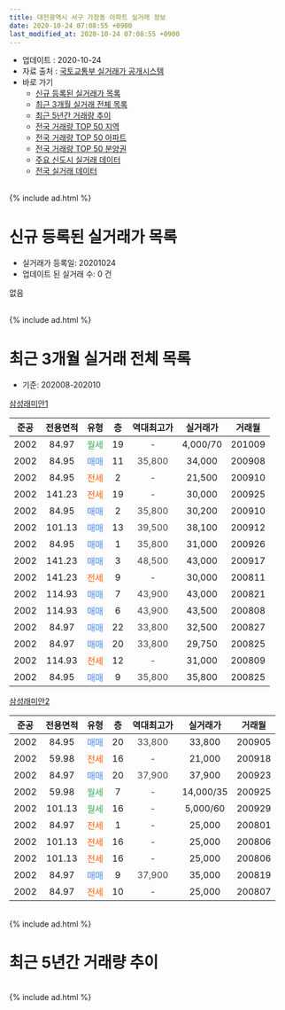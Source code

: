 ```yaml
---
title: 대전광역시 서구 가장동 아파트 실거래 정보
date: 2020-10-24 07:08:55 +0900
last_modified_at: 2020-10-24 07:08:55 +0900
---
```


* 업데이트 : 2020-10-24
* 자료 출처 : [국토교통부 실거래가 공개시스템](http://rt.molit.go.kr)
* 바로 가기
    * [신규 등록된 실거래가 목록](#신규-등록된-실거래가-목록)
    * [최근 3개월 실거래 전체 목록](#최근-3개월-실거래-전체-목록)
    * [최근 5년간 거래량 추이](#최근-5년간-거래량-추이)
    * [전국 거래량 TOP 50 지역](https://inasie.github.io/apt-trade-info/최근-3개월-전국에서-가장-거래가-많이-발생한-지역)
    * [전국 거래량 TOP 50 아파트](https://inasie.github.io/apt-trade-info/최근-3개월-전국에서-가장-거래가-많이-발생한-아파트)
    * [전국 거래량 TOP 50 분양권](https://inasie.github.io/apt-trade-info/최근-3개월-전국에서-가장-거래가-많이-발생한-분양권)
    * [주요 신도시 실거래 데이터](https://inasie.github.io/apt-trade-info/주요-신도시)
    * [전국 실거래 데이터](https://inasie.github.io/apt-trade-info/전국)
<br>
{% include ad.html %}
<br>

# 신규 등록된 실거래가 목록
* 실거래가 등록일: 20201024
* 업데이트 된 실거래 수: 0 건

없음

<br>
{% include ad.html %}
<br>

# 최근 3개월 실거래 전체 목록
* 기준: 202008-202010


[삼성래미안1](https://search.naver.com/search.naver?query=%EB%8C%80%EC%A0%84%EA%B4%91%EC%97%AD%EC%8B%9C+%EC%84%9C%EA%B5%AC+%EA%B0%80%EC%9E%A5%EB%8F%99+%EC%82%BC%EC%84%B1%EB%9E%98%EB%AF%B8%EC%95%881)

|준공|전용면적|유형|층|역대최고가|실거래가|거래월|
|:---:|:---:|:---:|:---:|:---:|:---:|:---:|
|2002|84.97|<span style="color:#34a853">월세</span>|19|<span style="color:#444444">-</span>|4,000/70|201009|
|2002|84.95|<span style="color:#4285f3">매매</span>|11|<span style="color:#444444">35,800</span>|34,000|200908|
|2002|84.95|<span style="color:#ff5a00">전세</span>|2|<span style="color:#444444">-</span>|21,500|200910|
|2002|141.23|<span style="color:#ff5a00">전세</span>|19|<span style="color:#444444">-</span>|30,000|200925|
|2002|84.95|<span style="color:#4285f3">매매</span>|2|<span style="color:#444444">35,800</span>|30,200|200910|
|2002|101.13|<span style="color:#4285f3">매매</span>|13|<span style="color:#444444">39,500</span>|38,100|200912|
|2002|84.95|<span style="color:#4285f3">매매</span>|1|<span style="color:#444444">35,800</span>|31,000|200926|
|2002|141.23|<span style="color:#4285f3">매매</span>|3|<span style="color:#444444">48,500</span>|43,000|200917|
|2002|141.23|<span style="color:#ff5a00">전세</span>|9|<span style="color:#444444">-</span>|30,000|200811|
|2002|114.93|<span style="color:#4285f3">매매</span>|7|<span style="color:#444444">43,900</span>|43,000|200821|
|2002|114.93|<span style="color:#4285f3">매매</span>|6|<span style="color:#444444">43,900</span>|43,500|200808|
|2002|84.97|<span style="color:#4285f3">매매</span>|22|<span style="color:#444444">33,800</span>|32,500|200827|
|2002|84.97|<span style="color:#4285f3">매매</span>|20|<span style="color:#444444">33,800</span>|29,750|200825|
|2002|114.93|<span style="color:#ff5a00">전세</span>|12|<span style="color:#444444">-</span>|31,000|200809|
|2002|84.95|<span style="color:#4285f3">매매</span>|9|<span style="color:#444444">35,800</span>|35,800|200825|

[삼성래미안2](https://search.naver.com/search.naver?query=%EB%8C%80%EC%A0%84%EA%B4%91%EC%97%AD%EC%8B%9C+%EC%84%9C%EA%B5%AC+%EA%B0%80%EC%9E%A5%EB%8F%99+%EC%82%BC%EC%84%B1%EB%9E%98%EB%AF%B8%EC%95%882)

|준공|전용면적|유형|층|역대최고가|실거래가|거래월|
|:---:|:---:|:---:|:---:|:---:|:---:|:---:|
|2002|84.95|<span style="color:#4285f3">매매</span>|20|<span style="color:#444444">33,800</span>|33,800|200905|
|2002|59.98|<span style="color:#ff5a00">전세</span>|16|<span style="color:#444444">-</span>|21,000|200918|
|2002|84.97|<span style="color:#4285f3">매매</span>|20|<span style="color:#444444">37,900</span>|37,900|200923|
|2002|59.98|<span style="color:#34a853">월세</span>|7|<span style="color:#444444">-</span>|14,000/35|200925|
|2002|101.13|<span style="color:#34a853">월세</span>|16|<span style="color:#444444">-</span>|5,000/60|200929|
|2002|84.97|<span style="color:#ff5a00">전세</span>|1|<span style="color:#444444">-</span>|25,000|200801|
|2002|101.13|<span style="color:#ff5a00">전세</span>|16|<span style="color:#444444">-</span>|25,000|200806|
|2002|101.13|<span style="color:#ff5a00">전세</span>|16|<span style="color:#444444">-</span>|25,000|200806|
|2002|84.97|<span style="color:#4285f3">매매</span>|9|<span style="color:#444444">37,900</span>|35,000|200819|
|2002|84.97|<span style="color:#ff5a00">전세</span>|10|<span style="color:#444444">-</span>|25,000|200807|


<br>
{% include ad.html %}
<br>

# 최근 5년간 거래량 추이


<div style="width:100%;">
    <canvas id="deal_progress" height="200"></canvas>
</div>

<script>
new Chart(document.getElementById("deal_progress"), {
    type: 'line',
    data: {
        labels: ['201510','201511','201512','201601','201602','201603','201604','201605','201606','201607','201608','201609','201610','201611','201612','201701','201702','201703','201704','201705','201706','201707','201708','201709','201710','201711','201712','201801','201802','201803','201804','201805','201806','201807','201808','201809','201810','201811','201812','201901','201902','201903','201904','201905','201906','201907','201908','201909','201910','201911','201912','202001','202002','202003','202004','202005','202006','202007','202008','202009','202010'],
        datasets: [{
            label: '매매',
            pointRadius: 1,
            data: [23, 26, 8, 15, 10, 22, 13, 15, 20, 19, 15, 15, 29, 13, 19, 10, 14, 16, 6, 11, 14, 9, 14, 11, 9, 15, 9, 7, 9, 14, 10, 9, 11, 3, 10, 7, 18, 18, 12, 13, 9, 25, 17, 21, 17, 18, 16, 27, 47, 17, 13, 17, 24, 16, 8, 11, 19, 12, 6, 7, 0],
            borderColor: "rgba(255, 201, 14, 1)",
            backgroundColor: "rgba(255, 201, 14, 0.5)",
            fill: false,
            lineTension: 0
        },{
            label: '전월세',
            pointRadius: 1,
            data: [7, 8, 1, 7, 7, 8, 7, 12, 6, 6, 9, 9, 6, 10, 7, 12, 9, 8, 15, 8, 10, 7, 8, 4, 5, 8, 3, 3, 3, 7, 9, 3, 8, 7, 6, 5, 8, 9, 3, 4, 6, 2, 6, 9, 5, 6, 6, 5, 13, 11, 2, 8, 8, 6, 6, 9, 5, 7, 6, 5, 1],
            borderColor: "rgba(0, 141, 185, 1)",
            backgroundColor: "rgba(0, 141, 185, 0.5)",
            fill: false,
            lineTension: 0
        }
        ]
    },
    options: {
        responsive: true,
        title: {
            display: false
        },
        tooltips: {
            mode: 'index',
            intersect: false
        },
        hover: {
            mode: 'nearest',
            intersect: true
        },
        scales: {
            xAxes: [{
                display: true,
                scaleLabel: {
                    display: true,
                    labelString: '년/월'
                }
            }],
            yAxes: [{
                display: true,
                ticks: {
                    suggestedMin: 0,
                },
                scaleLabel: {
                    display: true,
                    labelString: '실거래 수'
                }
            }]
        }
    }
});

</script>


<br>
{% include ad.html %}
<br>

